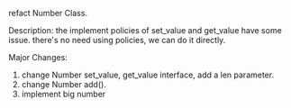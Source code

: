 refact Number Class.

Description:
the implement policies of set_value and get_value have some issue. there's no
need using policies, we can do it directly.

Major Changes:
1. change Number set_value, get_value interface, add a len parameter.
1. change Number add().
2. implement big number
